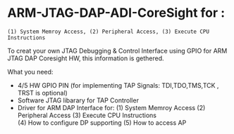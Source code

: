 # ARM-JTAG-DAP-ADI-CoreSight for :
    (1) System Memroy Access, (2) Peripheral Access, (3) Execute CPU Instructions

To creat your own JTAG Debugging & Control Interface using GPIO for ARM JTAG DAP Coresight HW, this information is gethered.

What you need:
  - 4/5 HW GPIO PIN (for implementing TAP Signals: TDI,TDO,TMS,TCK , TRST is optional)
  - Software JTAG libarary for TAP Controller
  - Driver for ARM DAP Interface for: 
        (1) System Memroy Access
        (2) Peripheral Access
        (3) Execute CPU Instructions  
        (4) How to configure DP supporting 
        (5) How to access AP 
  
